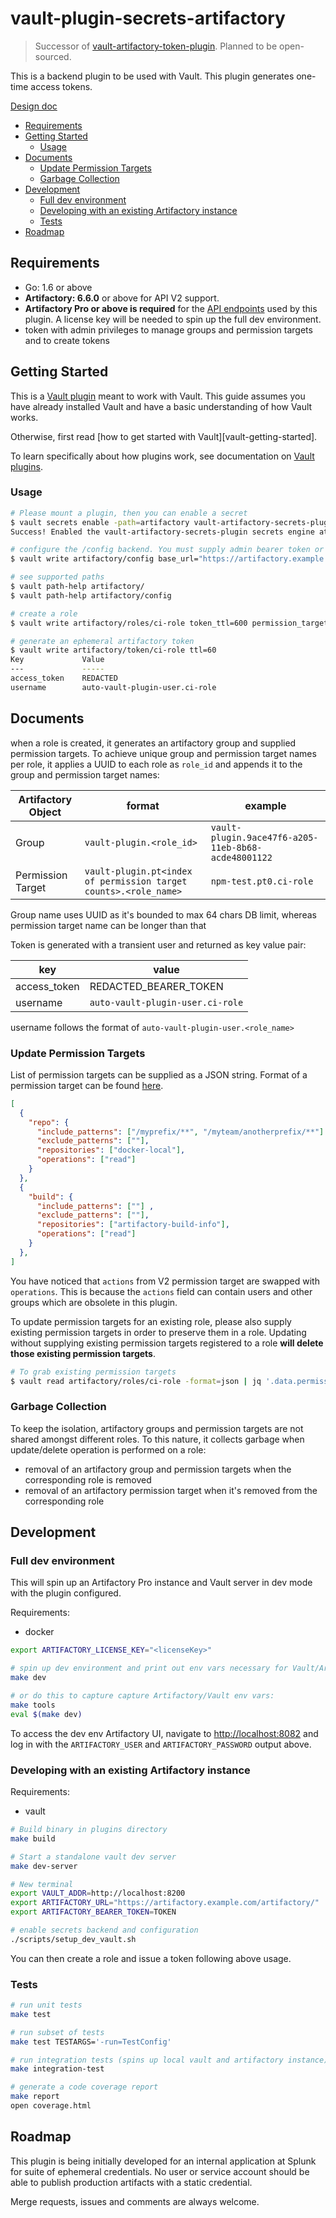 <!-- omit in toc -->
# vault-plugin-secrets-artifactory

>Successor of [vault-artifactory-token-plugin]. Planned to be open-sourced.

This is a backend plugin to be used with Vault. This plugin generates one-time access tokens.

[Design doc][design-doc]

- [Requirements](#requirements)
- [Getting Started](#getting-started)
  - [Usage](#usage)
- [Documents](#documents)
  - [Update Permission Targets](#update-permission-targets)
  - [Garbage Collection](#garbage-collection)
- [Development](#development)
  - [Full dev environment](#full-dev-environment)
  - [Developing with an existing Artifactory instance](#developing-with-an-existing-artifactory-instance)
  - [Tests](#tests)
- [Roadmap](#roadmap)

## Requirements

- Go: 1.6 or above
- **Artifactory: 6.6.0** or above for API V2 support.
- **Artifactory Pro or above is required** for the [API endpoints][artifactory-api-ref] used by
  this plugin. A license key will be needed to spin up the full dev environment.
- token with admin privileges to manage groups and permission targets and to create tokens

## Getting Started

This is a [Vault plugin] meant to work with Vault. This guide assumes you have already installed
Vault and have a basic understanding of how Vault works.

Otherwise, first read [how to get started with Vault][vault-getting-started].

To learn specifically about how plugins work, see documentation on [Vault
plugins][vault plugin].

### Usage

```sh
# Please mount a plugin, then you can enable a secret
$ vault secrets enable -path=artifactory vault-artifactory-secrets-plugin
Success! Enabled the vault-artifactory-secrets-plugin secrets engine at: artifactory/

# configure the /config backend. You must supply admin bearer token or username/password pair of an admin user.
$ vault write artifactory/config base_url="https://artifactory.example.com/artifactory" bearer_token=$BEARER_TOKEN ttl=600 max_ttl=600

# see supported paths
$ vault path-help artifactory/
$ vault path-help artifactory/config

# create a role
$ vault write artifactory/roles/ci-role token_ttl=600 permission_targets=@scripts/sample_permission_targets.json

# generate an ephemeral artifactory token
$ vault write artifactory/token/ci-role ttl=60
Key             Value
---             -----
access_token    REDACTED
username        auto-vault-plugin-user.ci-role
```

## Documents

when a role is created, it generates an artifactory group and supplied permission targets. To
achieve unique group and permission target names per role, it applies a UUID to each
role as `role_id` and appends it to the group and permission target names:

| Artifactory Object | format                                                                | example                                             |
| ------------------ | --------------------------------------------------------------------- | --------------------------------------------------- |
| Group              | `vault-plugin.<role_id>`                                              | `vault-plugin.9ace47f6-a205-11eb-8b68-acde48001122` |
| Permission Target  | `vault-plugin.pt<index of permission target counts>.<role_name>` | `npm-test.pt0.ci-role`     |

Group name uses UUID as it's bounded to max 64 chars DB limit, whereas permission target name can be longer than that  

Token is generated with a transient user and returned as key value pair:

| key          | value                            |
| ------------ | -------------------------------- |
| access_token | REDACTED_BEARER_TOKEN            |
| username     | `auto-vault-plugin-user.ci-role` |

username follows the format of `auto-vault-plugin-user.<role_name>`

### Update Permission Targets

List of permission targets can be supplied as a JSON string. Format of a permission target can be
found [here][permission-target-format].

```json
[
  {
    "repo": {
      "include_patterns": ["/myprefix/**", "/myteam/anotherprefix/**"] ,
      "exclude_patterns": [""],
      "repositories": ["docker-local"],
      "operations": ["read"]
    }
  },
  {
    "build": {
      "include_patterns": [""] ,
      "exclude_patterns": [""],
      "repositories": ["artifactory-build-info"],
      "operations": ["read"]
    }
  },
]
```

You have noticed that `actions` from V2 permission target are swapped with `operations`. This is
because the `actions` field can contain users and other groups which are obsolete in this plugin.

To update permission targets for an existing role, please also supply existing permission
targets in order to preserve them in a role. Updating without supplying existing
permission targets registered to a role **will delete those existing permission targets**.

```sh
# To grab existing permission targets
$ vault read artifactory/roles/ci-role -format=json | jq '.data.permission_targets|fromjson' > permission_targets.json
```

### Garbage Collection

To keep the isolation, artifactory groups and permission targets are not shared amongst different
roles. To this nature, it collects garbage when update/delete operation is performed on a role:

- removal of an artifactory group and permission targets when the corresponding role is removed
- removal of an artifactory permission target  when it's removed from the corresponding role

## Development

### Full dev environment

This will spin up an Artifactory Pro instance and Vault server in dev mode with the plugin
configured.

Requirements:

- docker

```sh
export ARTIFACTORY_LICENSE_KEY="<licenseKey>"

# spin up dev environment and print out env vars necessary for Vault/Artifactory.
make dev

# or do this to capture capture Artifactory/Vault env vars:
make tools
eval $(make dev)
```

To access the dev env Artifactory UI, navigate to [http://localhost:8082](http://localhost:8082)
and log in with the `ARTIFACTORY_USER` and `ARTIFACTORY_PASSWORD` output above.

### Developing with an existing Artifactory instance

Requirements:

- vault

```sh
# Build binary in plugins directory
make build

# Start a standalone vault dev server
make dev-server

# New terminal
export VAULT_ADDR=http://localhost:8200
export ARTIFACTORY_URL="https://artifactory.example.com/artifactory/"
export ARTIFACTORY_BEARER_TOKEN=TOKEN

# enable secrets backend and configuration
./scripts/setup_dev_vault.sh

```

You can then create a role and issue a token following above usage.

### Tests

```sh
# run unit tests
make test

# run subset of tests
make test TESTARGS='-run=TestConfig'

# run integration tests (spins up local vault and artifactory instance)
make integration-test

# generate a code coverage report
make report
open coverage.html
```

## Roadmap

This plugin is being initially developed for an internal application at Splunk for suite of
ephemeral credentials. No user or service account should be able to publish production artifacts
with a static credential.

Merge requests, issues and comments are always welcome.

[artifactory-api-ref]:https://www.jfrog.com/confluence/display/JFROG/Artifactory+REST+API
[design-doc]:https://docs.google.com/document/d/1lfWFeutKLKrS39qFHDMmTZba5-6j628irv8HNLpASfc/edit#
[permission-target-format]:https://www.jfrog.com/confluence/display/JFROG/Security+Configuration+JSON#SecurityConfigurationJSON-application/vnd.org.jfrog.artifactory.security.PermissionTargetV2+json
[vault-artifactory-token-plugin]: 
[vault-getting-started]:https://www.vaultproject.io/intro/getting-started/install.html
[vault plugin]:https://www.vaultproject.io/docs/internals/plugins.html
